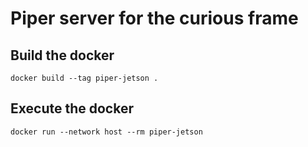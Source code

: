 # Piper server for the curious frame

## Build the docker

```
docker build --tag piper-jetson .
```

## Execute the docker

```
docker run --network host --rm piper-jetson
```
